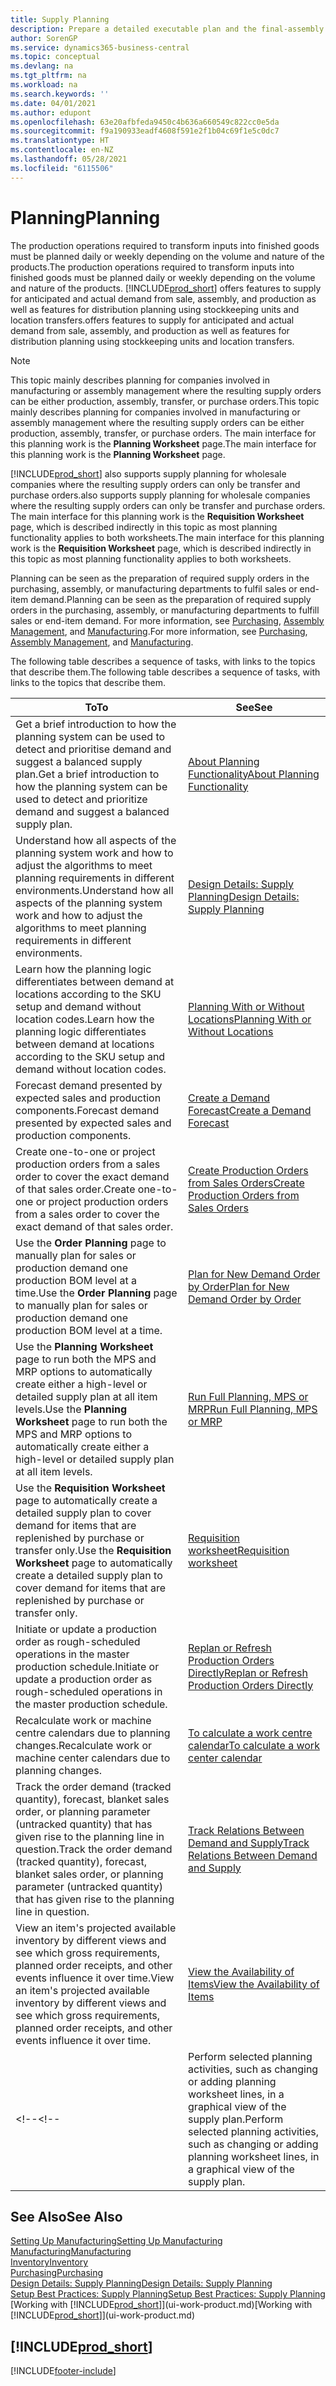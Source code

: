 ```yaml
---
title: Supply Planning
description: Prepare a detailed executable plan and the final-assembly production schedule for sales and production demand.
author: SorenGP
ms.service: dynamics365-business-central
ms.topic: conceptual
ms.devlang: na
ms.tgt_pltfrm: na
ms.workload: na
ms.search.keywords: ''
ms.date: 04/01/2021
ms.author: edupont
ms.openlocfilehash: 63e20afbfeda9450c4b636a660549c822cc0e5da
ms.sourcegitcommit: f9a190933eadf4608f591e2f1b04c69f1e5c0dc7
ms.translationtype: HT
ms.contentlocale: en-NZ
ms.lasthandoff: 05/28/2021
ms.locfileid: "6115506"
---
```

# <a name="planning"></a><span data-ttu-id="f52f5-103">Planning</span><span class="sxs-lookup"><span data-stu-id="f52f5-103">Planning</span></span>

<span data-ttu-id="f52f5-104">The production operations required to transform inputs into finished goods must be planned daily or weekly depending on the volume and nature of the products.</span><span class="sxs-lookup"><span data-stu-id="f52f5-104">The production operations required to transform inputs into finished goods must be planned daily or weekly depending on the volume and nature of the products.</span></span> [!INCLUDE[prod_short](includes/prod_short.md)] <span data-ttu-id="f52f5-105">offers features to supply for anticipated and actual demand from sale, assembly, and production as well as features for distribution planning using stockkeeping units and location transfers.</span><span class="sxs-lookup"><span data-stu-id="f52f5-105">offers features to supply for anticipated and actual demand from sale, assembly, and production as well as features for distribution planning using stockkeeping units and location transfers.</span></span>

> [!NOTE]
> <span data-ttu-id="f52f5-106">This topic mainly describes planning for companies involved in manufacturing or assembly management where the resulting supply orders can be either production, assembly, transfer, or purchase orders.</span><span class="sxs-lookup"><span data-stu-id="f52f5-106">This topic mainly describes planning for companies involved in manufacturing or assembly management where the resulting supply orders can be either production, assembly, transfer, or purchase orders.</span></span> <span data-ttu-id="f52f5-107">The main interface for this planning work is the **Planning Worksheet** page.</span><span class="sxs-lookup"><span data-stu-id="f52f5-107">The main interface for this planning work is the **Planning Worksheet** page.</span></span>
>
> [!INCLUDE[prod_short](includes/prod_short.md)] <span data-ttu-id="f52f5-108">also supports supply planning for wholesale companies where the resulting supply orders can only be transfer and purchase orders.</span><span class="sxs-lookup"><span data-stu-id="f52f5-108">also supports supply planning for wholesale companies where the resulting supply orders can only be transfer and purchase orders.</span></span> <span data-ttu-id="f52f5-109">The main interface for this planning work is the **Requisition Worksheet** page, which is described indirectly in this topic as most planning functionality applies to both worksheets.</span><span class="sxs-lookup"><span data-stu-id="f52f5-109">The main interface for this planning work is the **Requisition Worksheet** page, which is described indirectly in this topic as most planning functionality applies to both worksheets.</span></span>

<span data-ttu-id="f52f5-110">Planning can be seen as the preparation of required supply orders in the purchasing, assembly, or manufacturing departments to fulfil sales or end-item demand.</span><span class="sxs-lookup"><span data-stu-id="f52f5-110">Planning can be seen as the preparation of required supply orders in the purchasing, assembly, or manufacturing departments to fulfill sales or end-item demand.</span></span> <span data-ttu-id="f52f5-111">For more information, see [Purchasing](purchasing-manage-purchasing.md), [Assembly Management](assembly-assemble-items.md), and [Manufacturing](production-manage-manufacturing.md).</span><span class="sxs-lookup"><span data-stu-id="f52f5-111">For more information, see [Purchasing](purchasing-manage-purchasing.md), [Assembly Management](assembly-assemble-items.md), and [Manufacturing](production-manage-manufacturing.md).</span></span>

<span data-ttu-id="f52f5-112">The following table describes a sequence of tasks, with links to the topics that describe them.</span><span class="sxs-lookup"><span data-stu-id="f52f5-112">The following table describes a sequence of tasks, with links to the topics that describe them.</span></span>  

|<span data-ttu-id="f52f5-113">**To**</span><span class="sxs-lookup"><span data-stu-id="f52f5-113">**To**</span></span>|<span data-ttu-id="f52f5-114">**See**</span><span class="sxs-lookup"><span data-stu-id="f52f5-114">**See**</span></span>|  
|------------|-------------|  
|<span data-ttu-id="f52f5-115">Get a brief introduction to how the planning system can be used to detect and prioritise demand and suggest a balanced supply plan.</span><span class="sxs-lookup"><span data-stu-id="f52f5-115">Get a brief introduction to how the planning system can be used to detect and prioritize demand and suggest a balanced supply plan.</span></span>|[<span data-ttu-id="f52f5-116">About Planning Functionality</span><span class="sxs-lookup"><span data-stu-id="f52f5-116">About Planning Functionality</span></span>](production-about-planning-functionality.md)|
|<span data-ttu-id="f52f5-117">Understand how all aspects of the planning system work and how to adjust the algorithms to meet planning requirements in different environments.</span><span class="sxs-lookup"><span data-stu-id="f52f5-117">Understand how all aspects of the planning system work and how to adjust the algorithms to meet planning requirements in different environments.</span></span>|[<span data-ttu-id="f52f5-118">Design Details: Supply Planning</span><span class="sxs-lookup"><span data-stu-id="f52f5-118">Design Details: Supply Planning</span></span>](design-details-supply-planning.md)|
|<span data-ttu-id="f52f5-119">Learn how the planning logic differentiates between demand at locations according to the SKU setup and demand without location codes.</span><span class="sxs-lookup"><span data-stu-id="f52f5-119">Learn how the planning logic differentiates between demand at locations according to the SKU setup and demand without location codes.</span></span>|[<span data-ttu-id="f52f5-120">Planning With or Without Locations</span><span class="sxs-lookup"><span data-stu-id="f52f5-120">Planning With or Without Locations</span></span>](production-planning-with-without-locations.md)|
|<span data-ttu-id="f52f5-121">Forecast demand presented by expected sales and production components.</span><span class="sxs-lookup"><span data-stu-id="f52f5-121">Forecast demand presented by expected sales and production components.</span></span>|[<span data-ttu-id="f52f5-122">Create a Demand Forecast</span><span class="sxs-lookup"><span data-stu-id="f52f5-122">Create a Demand Forecast</span></span>](production-how-to-create-a-forecast.md)|  
|<span data-ttu-id="f52f5-123">Create one-to-one or project production orders from a sales order to cover the exact demand of that sales order.</span><span class="sxs-lookup"><span data-stu-id="f52f5-123">Create one-to-one or project production orders from a sales order to cover the exact demand of that sales order.</span></span>|[<span data-ttu-id="f52f5-124">Create Production Orders from Sales Orders</span><span class="sxs-lookup"><span data-stu-id="f52f5-124">Create Production Orders from Sales Orders</span></span>](production-how-to-create-production-orders-from-sales-orders.md)|
|<span data-ttu-id="f52f5-125">Use the **Order Planning** page to manually plan for sales or production demand one production BOM level at a time.</span><span class="sxs-lookup"><span data-stu-id="f52f5-125">Use the **Order Planning** page to manually plan for sales or production demand one production BOM level at a time.</span></span>|[<span data-ttu-id="f52f5-126">Plan for New Demand Order by Order</span><span class="sxs-lookup"><span data-stu-id="f52f5-126">Plan for New Demand Order by Order</span></span>](production-how-to-plan-for-new-demand.md)|
|<span data-ttu-id="f52f5-127">Use the **Planning Worksheet** page to run both the MPS and MRP options to automatically create either a high-level or detailed supply plan at all item levels.</span><span class="sxs-lookup"><span data-stu-id="f52f5-127">Use the **Planning Worksheet** page to run both the MPS and MRP options to automatically create either a high-level or detailed supply plan at all item levels.</span></span>|[<span data-ttu-id="f52f5-128">Run Full Planning, MPS or MRP</span><span class="sxs-lookup"><span data-stu-id="f52f5-128">Run Full Planning, MPS or MRP</span></span>](production-how-to-run-mps-and-mrp.md)|
|<span data-ttu-id="f52f5-129">Use the **Requisition Worksheet** page to automatically create a detailed supply plan to cover demand for items that are replenished by purchase or transfer only.</span><span class="sxs-lookup"><span data-stu-id="f52f5-129">Use the **Requisition Worksheet** page to automatically create a detailed supply plan to cover demand for items that are replenished by purchase or transfer only.</span></span>|[<span data-ttu-id="f52f5-130">Requisition worksheet</span><span class="sxs-lookup"><span data-stu-id="f52f5-130">Requisition worksheet</span></span>](production-about-planning-functionality.md#requisition-worksheet)|  
|<span data-ttu-id="f52f5-131">Initiate or update a production order as rough-scheduled operations in the master production schedule.</span><span class="sxs-lookup"><span data-stu-id="f52f5-131">Initiate or update a production order as rough-scheduled operations in the master production schedule.</span></span>|[<span data-ttu-id="f52f5-132">Replan or Refresh Production Orders Directly</span><span class="sxs-lookup"><span data-stu-id="f52f5-132">Replan or Refresh Production Orders Directly</span></span>](production-how-to-replan-refresh-production-orders.md)|
|<span data-ttu-id="f52f5-133">Recalculate work or machine centre calendars due to planning changes.</span><span class="sxs-lookup"><span data-stu-id="f52f5-133">Recalculate work or machine center calendars due to planning changes.</span></span>|[<span data-ttu-id="f52f5-134">To calculate a work centre calendar</span><span class="sxs-lookup"><span data-stu-id="f52f5-134">To calculate a work center calendar</span></span>](production-how-to-create-work-center-calendars.md#to-calculate-a-work-center-calendar)|
|<span data-ttu-id="f52f5-135">Track the order demand (tracked quantity), forecast, blanket sales order, or planning parameter (untracked quantity) that has given rise to the planning line in question.</span><span class="sxs-lookup"><span data-stu-id="f52f5-135">Track the order demand (tracked quantity), forecast, blanket sales order, or planning parameter (untracked quantity) that has given rise to the planning line in question.</span></span>|[<span data-ttu-id="f52f5-136">Track Relations Between Demand and Supply</span><span class="sxs-lookup"><span data-stu-id="f52f5-136">Track Relations Between Demand and Supply</span></span>](production-how-track-demand-supply.md)|
|<span data-ttu-id="f52f5-137">View an item's projected available inventory by different views and see which gross requirements, planned order receipts, and other events influence it over time.</span><span class="sxs-lookup"><span data-stu-id="f52f5-137">View an item's projected available inventory by different views and see which gross requirements, planned order receipts, and other events influence it over time.</span></span>|[<span data-ttu-id="f52f5-138">View the Availability of Items</span><span class="sxs-lookup"><span data-stu-id="f52f5-138">View the Availability of Items</span></span>](inventory-how-availability-overview.md)|  
<span data-ttu-id="f52f5-139"><!--</span><span class="sxs-lookup"><span data-stu-id="f52f5-139"><!--</span></span>|<span data-ttu-id="f52f5-140">Perform selected planning activities, such as changing or adding planning worksheet lines, in a graphical view of the supply plan.</span><span class="sxs-lookup"><span data-stu-id="f52f5-140">Perform selected planning activities, such as changing or adding planning worksheet lines, in a graphical view of the supply plan.</span></span>|[<span data-ttu-id="f52f5-141">Modify Planning Suggestions in a Graphical View</span><span class="sxs-lookup"><span data-stu-id="f52f5-141">Modify Planning Suggestions in a Graphical View</span></span>](production-how-to-modify-planning-suggestions-in-a-graphical-view.md)|-->

## <a name="see-also"></a><span data-ttu-id="f52f5-142">See Also</span><span class="sxs-lookup"><span data-stu-id="f52f5-142">See Also</span></span>

[<span data-ttu-id="f52f5-143">Setting Up Manufacturing</span><span class="sxs-lookup"><span data-stu-id="f52f5-143">Setting Up Manufacturing</span></span>](production-configure-production-processes.md)  
[<span data-ttu-id="f52f5-144">Manufacturing</span><span class="sxs-lookup"><span data-stu-id="f52f5-144">Manufacturing</span></span>](production-manage-manufacturing.md)  
[<span data-ttu-id="f52f5-145">Inventory</span><span class="sxs-lookup"><span data-stu-id="f52f5-145">Inventory</span></span>](inventory-manage-inventory.md)  
[<span data-ttu-id="f52f5-146">Purchasing</span><span class="sxs-lookup"><span data-stu-id="f52f5-146">Purchasing</span></span>](purchasing-manage-purchasing.md)  
[<span data-ttu-id="f52f5-147">Design Details: Supply Planning</span><span class="sxs-lookup"><span data-stu-id="f52f5-147">Design Details: Supply Planning</span></span>](design-details-supply-planning.md)  
[<span data-ttu-id="f52f5-148">Setup Best Practices: Supply Planning</span><span class="sxs-lookup"><span data-stu-id="f52f5-148">Setup Best Practices: Supply Planning</span></span>](setup-best-practices-supply-planning.md)  
<span data-ttu-id="f52f5-149">[Working with [!INCLUDE[prod_short](includes/prod_short.md)]](ui-work-product.md)</span><span class="sxs-lookup"><span data-stu-id="f52f5-149">[Working with [!INCLUDE[prod_short](includes/prod_short.md)]](ui-work-product.md)</span></span>

## [!INCLUDE[prod_short](includes/free_trial_md.md)]  


[!INCLUDE[footer-include](includes/footer-banner.md)]
